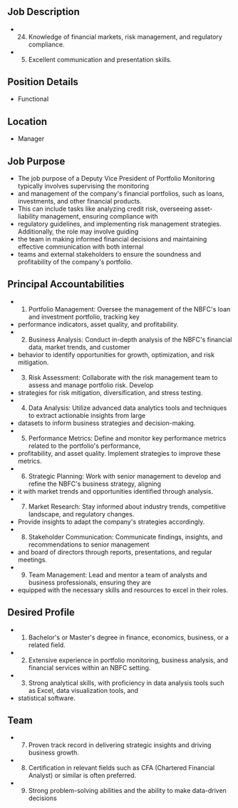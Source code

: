 # 

## Job Description

* 24. Knowledge of financial markets, risk management, and regulatory compliance.
* 5. Excellent communication and presentation skills.

## Position Details

* Functional

## Location

* Manager

## Job Purpose

* The job purpose of a Deputy Vice President of Portfolio Monitoring typically involves supervising the monitoring
* and management of the company's financial portfolios, such as loans, investments, and other financial products.
* This can include tasks like analyzing credit risk, overseeing asset-liability management, ensuring compliance with
* regulatory guidelines, and implementing risk management strategies. Additionally, the role may involve guiding
* the team in making informed financial decisions and maintaining effective communication with both internal
* teams and external stakeholders to ensure the soundness and profitability of the company's portfolio.

## Principal Accountabilities

* 1. Portfolio Management: Oversee the management of the NBFC's loan and investment portfolio, tracking key
* performance indicators, asset quality, and profitability.
* 2. Business Analysis: Conduct in-depth analysis of the NBFC's financial data, market trends, and customer
* behavior to identify opportunities for growth, optimization, and risk mitigation.
* 3. Risk Assessment: Collaborate with the risk management team to assess and manage portfolio risk. Develop
* strategies for risk mitigation, diversification, and stress testing.
* 4. Data Analysis: Utilize advanced data analytics tools and techniques to extract actionable insights from large
* datasets to inform business strategies and decision-making.
* 5. Performance Metrics: Define and monitor key performance metrics related to the portfolio's performance,
* profitability, and asset quality. Implement strategies to improve these metrics.
* 6. Strategic Planning: Work with senior management to develop and refine the NBFC's business strategy, aligning
* it with market trends and opportunities identified through analysis.
* 7. Market Research: Stay informed about industry trends, competitive landscape, and regulatory changes.
* Provide insights to adapt the company's strategies accordingly.
* 8. Stakeholder Communication: Communicate findings, insights, and recommendations to senior management
* and board of directors through reports, presentations, and regular meetings.
* 9. Team Management: Lead and mentor a team of analysts and business professionals, ensuring they are
* equipped with the necessary skills and resources to excel in their roles.

## Desired Profile

* 1. Bachelor's or Master's degree in finance, economics, business, or a related field.
* 2. Extensive experience in portfolio monitoring, business analysis, and financial services within an NBFC setting.
* 3. Strong analytical skills, with proficiency in data analysis tools such as Excel, data visualization tools, and
* statistical software.

## Team

* 7. Proven track record in delivering strategic insights and driving business growth.
* 8. Certification in relevant fields such as CFA (Chartered Financial Analyst) or similar is often preferred.
* 9. Strong problem-solving abilities and the ability to make data-driven decisions
